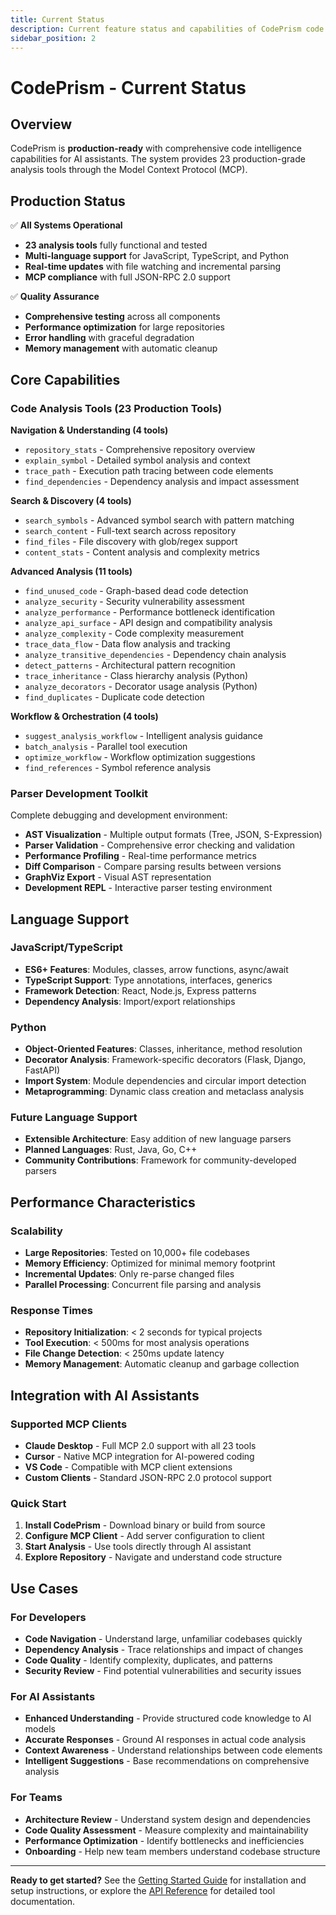 ```yaml
---
title: Current Status
description: Current feature status and capabilities of CodePrism code intelligence system
sidebar_position: 2
---
```


# CodePrism - Current Status

## Overview

CodePrism is **production-ready** with comprehensive code intelligence capabilities for AI assistants. The system provides 23 production-grade analysis tools through the Model Context Protocol (MCP).

## Production Status

✅ **All Systems Operational**
- **23 analysis tools** fully functional and tested
- **Multi-language support** for JavaScript, TypeScript, and Python
- **Real-time updates** with file watching and incremental parsing
- **MCP compliance** with full JSON-RPC 2.0 support

✅ **Quality Assurance**
- **Comprehensive testing** across all components
- **Performance optimization** for large repositories
- **Error handling** with graceful degradation
- **Memory management** with automatic cleanup

## Core Capabilities

### Code Analysis Tools (23 Production Tools)

**Navigation & Understanding (4 tools)**
- `repository_stats` - Comprehensive repository overview
- `explain_symbol` - Detailed symbol analysis and context
- `trace_path` - Execution path tracing between code elements
- `find_dependencies` - Dependency analysis and impact assessment

**Search & Discovery (4 tools)**
- `search_symbols` - Advanced symbol search with pattern matching
- `search_content` - Full-text search across repository
- `find_files` - File discovery with glob/regex support
- `content_stats` - Content analysis and complexity metrics

**Advanced Analysis (11 tools)**
- `find_unused_code` - Graph-based dead code detection
- `analyze_security` - Security vulnerability assessment
- `analyze_performance` - Performance bottleneck identification
- `analyze_api_surface` - API design and compatibility analysis
- `analyze_complexity` - Code complexity measurement
- `trace_data_flow` - Data flow analysis and tracking
- `analyze_transitive_dependencies` - Dependency chain analysis
- `detect_patterns` - Architectural pattern recognition
- `trace_inheritance` - Class hierarchy analysis (Python)
- `analyze_decorators` - Decorator usage analysis (Python)
- `find_duplicates` - Duplicate code detection

**Workflow & Orchestration (4 tools)**
- `suggest_analysis_workflow` - Intelligent analysis guidance
- `batch_analysis` - Parallel tool execution
- `optimize_workflow` - Workflow optimization suggestions
- `find_references` - Symbol reference analysis

### Parser Development Toolkit

Complete debugging and development environment:
- **AST Visualization** - Multiple output formats (Tree, JSON, S-Expression)
- **Parser Validation** - Comprehensive error checking and validation
- **Performance Profiling** - Real-time performance metrics
- **Diff Comparison** - Compare parsing results between versions
- **GraphViz Export** - Visual AST representation
- **Development REPL** - Interactive parser testing environment

## Language Support

### JavaScript/TypeScript
- **ES6+ Features**: Modules, classes, arrow functions, async/await
- **TypeScript Support**: Type annotations, interfaces, generics
- **Framework Detection**: React, Node.js, Express patterns
- **Dependency Analysis**: Import/export relationships

### Python
- **Object-Oriented Features**: Classes, inheritance, method resolution
- **Decorator Analysis**: Framework-specific decorators (Flask, Django, FastAPI)
- **Import System**: Module dependencies and circular import detection
- **Metaprogramming**: Dynamic class creation and metaclass analysis

### Future Language Support
- **Extensible Architecture**: Easy addition of new language parsers
- **Planned Languages**: Rust, Java, Go, C++
- **Community Contributions**: Framework for community-developed parsers

## Performance Characteristics

### Scalability
- **Large Repositories**: Tested on 10,000+ file codebases
- **Memory Efficiency**: Optimized for minimal memory footprint
- **Incremental Updates**: Only re-parse changed files
- **Parallel Processing**: Concurrent file parsing and analysis

### Response Times
- **Repository Initialization**: < 2 seconds for typical projects
- **Tool Execution**: < 500ms for most analysis operations
- **File Change Detection**: < 250ms update latency
- **Memory Management**: Automatic cleanup and garbage collection

## Integration with AI Assistants

### Supported MCP Clients
- **Claude Desktop** - Full MCP 2.0 support with all 23 tools
- **Cursor** - Native MCP integration for AI-powered coding
- **VS Code** - Compatible with MCP client extensions
- **Custom Clients** - Standard JSON-RPC 2.0 protocol support

### Quick Start
1. **Install CodePrism** - Download binary or build from source
2. **Configure MCP Client** - Add server configuration to client
3. **Start Analysis** - Use tools directly through AI assistant
4. **Explore Repository** - Navigate and understand code structure

## Use Cases

### For Developers
- **Code Navigation** - Understand large, unfamiliar codebases quickly
- **Dependency Analysis** - Trace relationships and impact of changes
- **Code Quality** - Identify complexity, duplicates, and patterns
- **Security Review** - Find potential vulnerabilities and security issues

### For AI Assistants
- **Enhanced Understanding** - Provide structured code knowledge to AI models
- **Accurate Responses** - Ground AI responses in actual code analysis
- **Context Awareness** - Understand relationships between code elements
- **Intelligent Suggestions** - Base recommendations on comprehensive analysis

### For Teams
- **Architecture Review** - Understand system design and dependencies
- **Code Quality Assessment** - Measure complexity and maintainability
- **Performance Optimization** - Identify bottlenecks and inefficiencies
- **Onboarding** - Help new team members understand codebase structure

---

**Ready to get started?** See the [Getting Started Guide](../mcp-server/getting-started/installation) for installation and setup instructions, or explore the [API Reference](../mcp-server/api-reference) for detailed tool documentation. 